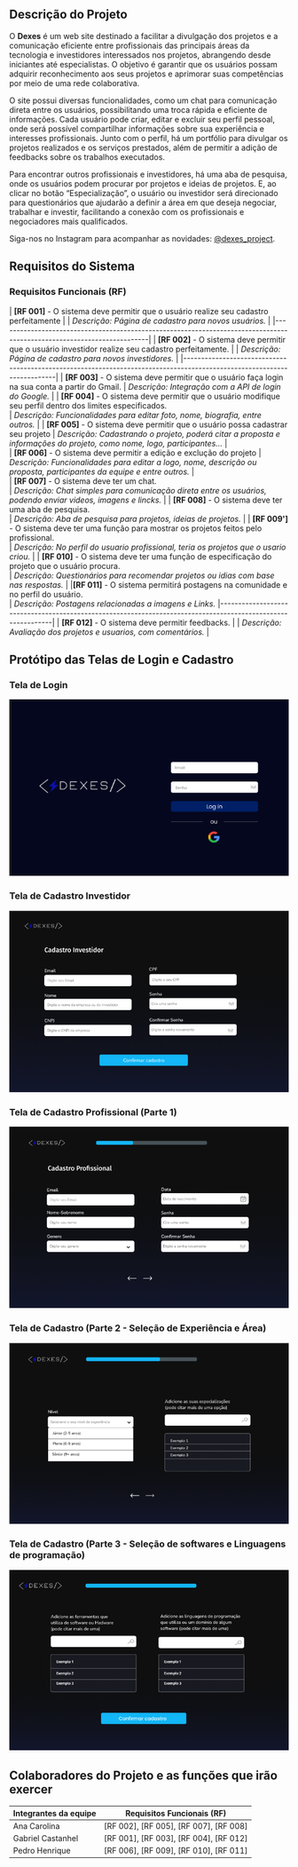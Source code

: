 
## Descrição do Projeto

O **Dexes** é um web site destinado a facilitar a divulgação dos projetos e a comunicação eficiente entre profissionais das principais áreas da tecnologia e investidores interessados nos projetos, abrangendo desde iniciantes até especialistas. O objetivo é garantir que os usuários possam adquirir reconhecimento aos seus projetos e aprimorar suas competências por meio de uma rede colaborativa.

O site possui diversas funcionalidades, como um chat para comunicação direta entre os usuários, possibilitando uma troca rápida e eficiente de informações. Cada usuário pode criar, editar e excluir seu perfil pessoal, onde será possível compartilhar informações sobre sua experiência e interesses profissionais. Junto com o perfil, há um portfólio para divulgar os projetos realizados e os serviços prestados, além de permitir a adição de feedbacks sobre os trabalhos executados.

Para encontrar outros profissionais e investidores, há uma aba de pesquisa, onde os usuários podem procurar por projetos e ideias de projetos. E, ao clicar no botão “Especialização”, o usuário ou investidor será direcionado para questionários que ajudarão a definir a área em que deseja negociar, trabalhar e investir, facilitando a conexão com os profissionais e negociadores mais qualificados.

Siga-nos no Instagram para acompanhar as novidades: [@dexes_project](https://www.instagram.com/dexes_project?igsh=MXg1NzM1cG9icDRwMA==).

## Requisitos do Sistema

### Requisitos Funcionais (RF)


| **[RF 001]** - O sistema deve permitir que o usuário realize seu cadastro perfeitamente                                |
|  *Descrição: Página de cadastro para novos usuários.*                                                                  |
|------------------------------------------------------------------------------------------------------------------------|
| **[RF 002]** - O sistema deve permitir que o usuário investidor realize seu cadastro perfeitamente.                    |
|  *Descrição: Página de cadastro para novos investidores.*                                                              |
|------------------------------------------------------------------------------------------------------------------------|
| **[RF 003]** - O sistema deve permitir que o usuário faça login na sua conta a partir do Gmail.
|  *Descrição: Integração com a API de login do Google.*
|
| **[RF 004]** - O sistema deve permitir que o usuário modifique seu perfil dentro dos limites especificados.  
|  *Descrição: Funcionalidades para editar foto, nome, biografia, entre outros.*
|
|  **[RF 005]** - O sistema deve permitir que o usuário possa cadastrar seu projeto
|   *Descrição: Cadastrando o projeto, poderá citar a proposta e informações do projeto, como nome, logo, participantes...*
|   
|  **[RF 006]** - O sistema deve permitir a edição  e exclução do projeto
|  *Descrição: Funcionalidades para editar a logo, nome, descrição ou proposta, participantes da equipe e entre outros.*
|  
|  **[RF 007]** - O sistema deve ter um chat.  
|  *Descrição: Chat simples para comunicação direta entre os usuários, podendo enviar videos, imagens e lincks.*
|
|  **[RF 008]** - O sistema deve ter uma aba de pesquisa.  
|  *Descrição: Aba de pesquisa para projetos, ideias de projetos.*
|
| **[RF 009']** - O sistema deve ter uma função para mostrar os projetos feitos pelo profissional.  
|  *Descrição: No perfil do usuario profissional, teria os projetos que o usario criou.*
|
| **[RF 010]** - O sistema deve ter uma função de especificação do projeto que o usuário procura.  
|  *Descrição: Questionários para recomendar projetos ou idias com base nas respostas.*
|
|**[RF 011]** - O sistema permitirá postagens na comunidade e no perfil do usuário.  
|  *Descrição: Postagens relacionadas a imagens e Links.*
|-------------------------------------------------------------------------------------------------------------|
| **[RF 012]** - O sistema deve permitir feedbacks.                                                           |
|  *Descrição: Avaliação dos projetos e usuarios, com comentários.*                                           |

## Protótipo das Telas de Login e Cadastro

### Tela de Login
![Login](./3-fase-sa/public/img/Login.png)

### Tela de Cadastro  Investidor
![Cadastro_investidor](./3-fase-sa/public/img/Tela_cadastro_investidor.png)

### Tela de Cadastro  Profissional (Parte 1)
![Cadastro](./3-fase-sa/public/img/Tela_cadastro_profissional_1.png)

### Tela de Cadastro (Parte 2 - Seleção de Experiência e Área)
![Cadastro 2](./3-fase-sa/public/img/Tela_cadastro_profissional_2.png)

### Tela de Cadastro (Parte 3 - Seleção de softwares e Linguagens de programação)
![Cadastro 3](./3-fase-sa/public/img/Tela_cadastro_prossional_3.png)

## Colaboradores do Projeto e as funções que irão exercer

| Integrantes da equipe | Requisitos Funcionais (RF)                |
|-----------------------|-------------------------------------------|
| Ana Carolina          | [RF 002], [RF 005], [RF 007], [RF 008]    |
| Gabriel Castanhel     | [RF 001], [RF 003], [RF 004], [RF 012]    |
| Pedro Henrique        | [RF 006], [RF 009], [RF 010], [RF 011]    |
